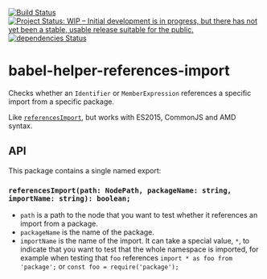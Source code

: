 [![Build Status](https://travis-ci.org/cameron-martin/babel-helper-references-import.svg?branch=master)](https://travis-ci.org/cameron-martin/babel-helper-references-import)
[![Project Status: WIP – Initial development is in progress, but there has not yet been a stable, usable release suitable for the public.](http://www.repostatus.org/badges/latest/wip.svg)](http://www.repostatus.org/#wip)
[![dependencies Status](https://david-dm.org/cameron-martin/babel-helper-references-import/status.svg)](https://david-dm.org/cameron-martin/babel-helper-references-import)

# babel-helper-references-import

Checks whether an `Identifier` or `MemberExpression` references a specific import from a specific package.

Like [`referencesImport`][referencesImport], but works with ES2015, CommonJS and AMD syntax.

[referencesImport]: https://github.com/babel/babel/blob/a1c7449a9276987ead4788c4333190c922ba0658/packages/babel-traverse/src/path/introspection.js#L160

## API

This package contains a single named export:

### `referencesImport(path: NodePath, packageName: string, importName: string): boolean;`

* `path` is a path to the node that you want to test whether it references an import from a package.
* `packageName` is the name of the package.
* `importName` is the name of the import. It can take a special value, `*`, to indicate that you want to test that the whole namespace is imported, for example when testing that `foo` references `import * as foo from 'package';` or `const foo = require('package');`
